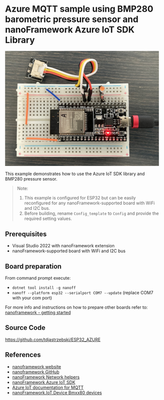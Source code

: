 ﻿# Azure MQTT sample using BMP280 barometric pressure sensor and nanoFramework Azure IoT SDK Library
![](image.jpg)

This example demonstrates how to use the Azure IoT SDK library and BMP280 pressure sensor.
> Note:  
> 1. This example is configured for ESP32 but can be easily reconfigured for any nanoFramework-supported board with WiFi and I2C bus.
> 1. Before building, rename `Config_template` to `Config` and provide the required setting values.

## Prerequisites
* Visual Studio 2022 with nanoFramework extension
* nanoFramework-supported board with WiFi and I2C bus

## Board preparation
From command prompt execute:  
* `dotnet tool install -g nanoff`
* `nanoff --platform esp32 --serialport COM7 --update` (replace COM7 with your com port)  

For more info and instructions on how to prepare other boards refer to: [nanoframework - getting started](https://docs.nanoframework.net/content/getting-started-guides/getting-started-managed.html)

## Source Code
https://github.com/tdjastrzebski/ESP32_AZURE

## References
* [nanoframework website](https://www.nanoframework.net)
* [nanoframework GitHub](https://github.com/nanoframework)
* [nanoFramework Network helpers](https://github.com/nanoframework/System.Device.Wifi)
* [nanoFramework Azure IoT SDK](https://github.com/nanoframework/nanoFramework.Azure.Devices)
* [Azure IoT documentation for MQTT](https://docs.microsoft.com/en-us/azure/iot-hub/iot-hub-mqtt-support)
* [nanoFramework.IoT.Device Bmxx80 devices](https://github.com/nanoframework/nanoFramework.IoT.Device/tree/develop/devices/Bmxx80)
